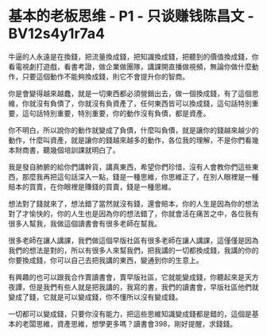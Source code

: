# 基本的老板思维 - P1 - 只谈赚钱陈昌文 - BV12s4y1r7a4

牛逼的人永遠是在換錢，把流量換成錢，把知識換成錢，把聽到的價值換成錢，你看電視劇打遊戲，看書考證，做企業做團隊，講課開直播做視頻，無論你做什麼動作，只要這個動作不能夠換成錢，則它不會提升你的智商。

你是會變得越來越蠢，就是一切東西都必須營銷出去，做一個換成錢，有了這個思維，你就沒有負債了，你就沒有負資產了，任何東西皆可以換成錢，這句話特別重要，這句話特別重要，特別重要，你的動作沒有負債，都是資產。

你不明白，所以說你的動作就變成了負債，什麼叫負債，就是讓你的錢越來越少的動作，什麼叫資產，就是讓你的錢越來越多的動作，各位我的理解，不是你們看幾本財商書，聽幾個培訓課就明白了。

我是發自肺腑的給你們講幹貨，講真東西，希望你們珍惜，沒有人會教你們這些東西，那麼我再把這句話深入一點，錢是一種思維，你思維正了，在別人眼裡是一種賠本的買賣，在你眼裡是賺錢的買賣，錢是一種思維。

想法對了錢就來了，想法錯了當然就沒有錢，還會賠本，你的人生是因為你的想法對了才愉快的，你的人生也是因為你的想法錯了，你就會活在痛苦之中，各位我有很多人幫我，我做這個讀書會有很多老師在幫我。

很多老師在讓人講課，我們做這個早版社區有很多老師在讓人講課，這僅僅是因為我們的想法是對的，所以有很多人來幫我們，把我講的一切都換成錢，我講的你的你要換成錢，你可以自己去把我講的東西，變通到你的生意上。

有興趣的也可以跟我合作賣讀書會，賣早版社區，它就能變成錢，你聽起來是天方夜譚，但是我們有些人就是把我講的，我寫的書，我們的讀書會，早版社區他們就變成了錢，它就是可以變成錢，你不懂所以沒有變成錢。

一切都可以變成錢，只要你沒有能力，把這些思維知識變成錢都是錯的，這個是基本的老闆思維，資產思維，想學更多嗎？讀書會398，剛好提醒，求錢錢。

